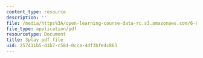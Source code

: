 ```yaml
---
content_type: resource
description: ''
file: /media/https%3A/open-learning-course-data-rc.s3.amazonaws.com/6-00sc-introduction-to-computer-science-and-programming-spring-2011/257411b5d1b7c5840cca4df3bfe4c863_6wTuOMgTrU4.pdf
file_type: application/pdf
resourcetype: Document
title: 3play pdf file
uid: 257411b5-d1b7-c584-0cca-4df3bfe4c863
---
```

